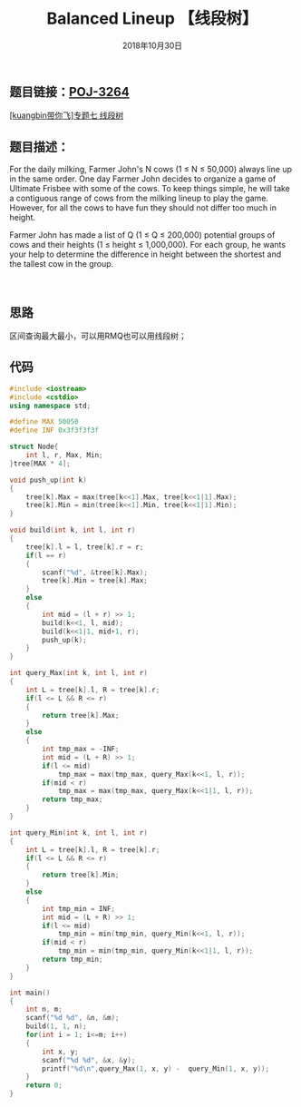 ﻿---
title:  Balanced Lineup 【线段树】
date: 2018年10月30日
tags: 
	- 线段树
	- 算法
categories: kuangbin带你飞专题七 线段树
---
## **题目链接**：[POJ-3264][1]
[[kuangbin带你飞]专题七 线段树][2]
</br>
## **题目描述**：
For the daily milking, Farmer John's N cows (1 ≤ N ≤ 50,000) always line up in the same order. One day Farmer John decides to organize a game of Ultimate Frisbee with some of the cows. To keep things simple, he will take a contiguous range of cows from the milking lineup to play the game. However, for all the cows to have fun they should not differ too much in height.

Farmer John has made a list of Q (1 ≤ Q ≤ 200,000) potential groups of cows and their heights (1 ≤ height ≤ 1,000,000). For each group, he wants your help to determine the difference in height between the shortest and the tallest cow in the group.
<escape><!-- more --></escape>

</br>

## **思路**
区间查询最大最小，可以用RMQ也可以用线段树；
</br>

##  **代码** 
``` c++
#include <iostream>
#include <cstdio>
using namespace std;

#define MAX 50050
#define INF 0x3f3f3f3f

struct Node{
    int l, r, Max, Min;
}tree[MAX * 4];

void push_up(int k)
{
    tree[k].Max = max(tree[k<<1].Max, tree[k<<1|1].Max);
    tree[k].Min = min(tree[k<<1].Min, tree[k<<1|1].Min);
}

void build(int k, int l, int r)
{
    tree[k].l = l, tree[k].r = r;
    if(l == r)
    {
        scanf("%d", &tree[k].Max);
        tree[k].Min = tree[k].Max;
    }
    else
    {
        int mid = (l + r) >> 1;
        build(k<<1, l, mid);
        build(k<<1|1, mid+1, r);
        push_up(k);
    }
}

int query_Max(int k, int l, int r)
{
    int L = tree[k].l, R = tree[k].r;
    if(l <= L && R <= r)
    {
        return tree[k].Max;
    }
    else
    {
        int tmp_max = -INF;
        int mid = (L + R) >> 1;
        if(l <= mid)
            tmp_max = max(tmp_max, query_Max(k<<1, l, r));
        if(mid < r)
            tmp_max = max(tmp_max, query_Max(k<<1|1, l, r));
        return tmp_max;
    }
}

int query_Min(int k, int l, int r)
{
    int L = tree[k].l, R = tree[k].r;
    if(l <= L && R <= r)
    {
        return tree[k].Min;
    }
    else
    {
        int tmp_min = INF;
        int mid = (L + R) >> 1;
        if(l <= mid)
            tmp_min = min(tmp_min, query_Min(k<<1, l, r));
        if(mid < r)
            tmp_min = min(tmp_min, query_Min(k<<1|1, l, r));
        return tmp_min;
    }
}

int main()
{
    int n, m;
    scanf("%d %d", &n, &m);
    build(1, 1, n);
    for(int i = 1; i<=m; i++)
    {
        int x, y;
        scanf("%d %d", &x, &y);
        printf("%d\n",query_Max(1, x, y) -  query_Min(1, x, y));
    }
    return 0;
}


```

  [1]: http://poj.org/problem?id=3264
  [2]: https://vjudge.net/contest/266472#overview
